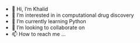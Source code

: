 - 👋 Hi, I’m Khalid
- 👀 I’m interested in in computational drug discovery
- 🌱 I’m currently learning Python
- 💞️ I’m looking to collaborate on 
- 📫 How to reach me ...

<!---
khelmy55/khelmy55 is a ✨ special ✨ repository because its `README.md` (this file) appears on your GitHub profile.
You can click the Preview link to take a look at your changes.
--->
